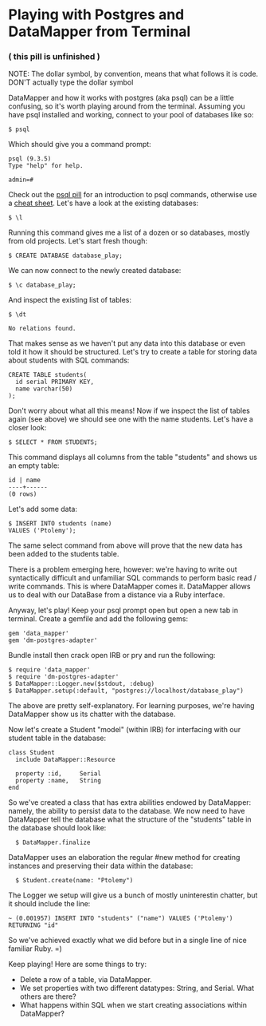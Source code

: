 # Playing with Postgres and DataMapper from Terminal
### ( this pill is unfinished )

NOTE: The dollar symbol, by convention, means that what follows it is code. DON'T actually type the dollar symbol

DataMapper and how it works with postgres (aka psql) can be a little confusing, so it's worth playing around from the terminal.
Assuming you have psql installed and working, connect to your pool of databases like so:

    $ psql

Which should give you a command prompt:

    psql (9.3.5)
    Type "help" for help.

    admin=#

Check out the [psql pill](https://github.com/makersacademy/course/blob/master/pills/postgres.md) for an introduction to psql commands, otherwise use a [cheat sheet](http://blog.jasonmeridth.com/posts/postgresql-command-line-cheat-sheet/). Let's have a look at the existing databases:

    $ \l

Running this command gives me a list of a dozen or so databases, mostly from old projects. Let's start fresh though:

    $ CREATE DATABASE database_play;

We can now connect to the newly created database:

    $ \c database_play;

And inspect the existing list of tables:

    $ \dt

    No relations found.

That makes sense as we haven't put any data into this database or even told it how it should be structured. Let's try to create a table for storing data about students with SQL commands:

    CREATE TABLE students(
      id serial PRIMARY KEY,
      name varchar(50)
    );

Don't worry about what all this means! Now if we inspect the list of tables again (see above) we should see one with the name students. Let's have a closer look:

    $ SELECT * FROM STUDENTS;

This command displays all columns from the table "students" and shows us an empty table:

    id | name
    ----+------
    (0 rows)

Let's add some data:

    $ INSERT INTO students (name)
    VALUES ('Ptolemy');

The same select command from above will prove that the new data has been added to the students table.

There is a problem emerging here, however: we're having to write out syntactically difficult and unfamiliar SQL commands to perform basic read / write commands. This is where DataMapper comes it. DataMapper allows us to deal with our DataBase from a distance via a Ruby interface.

Anyway, let's play! Keep your psql prompt open but open a new tab in terminal. Create a gemfile and add the following gems:

    gem 'data_mapper'
    gem 'dm-postgres-adapter'

Bundle install then crack open IRB or pry and run the following:

    $ require 'data_mapper'
    $ require 'dm-postgres-adapter'
    $ DataMapper::Logger.new($stdout, :debug)
    $ DataMapper.setup(:default, "postgres://localhost/database_play")

The above are pretty self-explanatory. For learning purposes, we're having DataMapper show us its chatter with the database.

Now let's create a Student "model" (within IRB) for interfacing with our student table in the database:

    class Student
      include DataMapper::Resource

      property :id,     Serial
      property :name,   String
    end

So we've created a class that has extra abilities endowed by DataMapper: namely, the ability to persist data to the database. We now need to have DataMapper tell the database what the structure of the "students" table in the database should look like:

      $ DataMapper.finalize

DataMapper uses an elaboration the regular #new method for creating instances and preserving their data within the database:

      $ Student.create(name: "Ptolemy")

The Logger we setup will give us a bunch of mostly uninterestin chatter, but it should include the line:

    ~ (0.001957) INSERT INTO "students" ("name") VALUES ('Ptolemy') RETURNING "id"

So we've achieved exactly what we did before but in a single line of nice familiar Ruby. =)

Keep playing! Here are some things to try:

  * Delete a row of a table, via DataMapper.
  * We set properties with two different datatypes: String, and Serial. What others are there?
  * What happens within SQL when we start creating associations within DataMapper?

